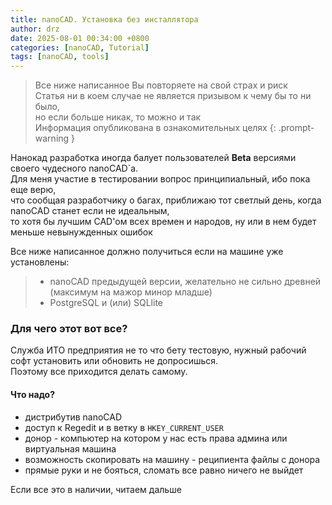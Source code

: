 ```yaml
---
title: nanoCAD. Установка без инсталлятора
author: drz
date: 2025-08-01 00:34:00 +0800
categories: [nanoCAD, Tutorial]
tags: [nanoCAD, tools]
---
```


> Все ниже написанное Вы повторяете на свой страх и риск\
> Статья ни в коем случае не является призывом к чему бы то ни было, \
> но если больше никак, то можно и так \
> Информация опубликована в ознакомительных целях
{: .prompt-warning }


Нанокад разработка иногда балует пользователей **Beta** версиями своего чудесного nanoCAD`а.\
Для меня участие в тестировании вопрос принципиальный, ибо пока еще верю,\
что сообщая разработчику о багах, приближаю тот светлый день, когда nanoCAD станет если не идеальным,\
то хотя бы лучшим CAD'ом всех времен и народов, ну или в нем будет меньше невынужденных ошибок

 
Все ниже написанное должно получиться если на машине уже установлены:
> -  nanoCAD предыдущей версии, желательно не сильно древней (максимум на мажор минор младше)
> - PostgreSQL и (или) SQLlite

### Для чего этот вот все?

Служба ИТО предприятия не то что бету тестовую, нужный рабочий софт установить или обновить не допросишься.\
Поэтому все приходится делать самому.

#### Что надо?

- дистрибутив  nanoCAD
- доступ к Regedit и в ветку в `HKEY_CURRENT_USER` 
- донор - компьютер на котором у нас есть права админа или виртуальная машина 
- возможность скопировать на машину - реципиента файлы с донора
- прямые руки и не бояться, сломать все равно ничего не выйдет

Если все это в наличии, читаем дальше
